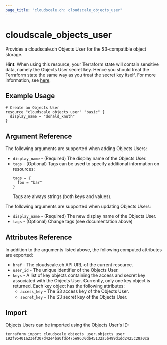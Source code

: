 ```yaml
---
page_title: "cloudscale.ch: cloudscale_objects_user"
---
```


# cloudscale\_objects\_user

Provides a cloudscale.ch Objects User for the S3-compatible object storage.

**Hint**: When using this resource, your Terraform state will contain sensitive data, namely the Objects User secret
key. Hence you should treat the Terraform state the same way as you treat the secret key itself. For more
information, see <a href="/docs/state/sensitive-data.html">here</a>.

## Example Usage

```hcl
# Create an Objects User
resource "cloudscale_objects_user" "basic" {
  display_name = "donald_knuth"
}
```

## Argument Reference

The following arguments are supported when adding Objects Users:

* `display_name` - (Required) The display name of the Objects User.
* `tags` - (Optional) Tags can be used to specify additional information on resources:
  ```
  tags = {
    foo = "bar"
  }
  ```
  Tags are always strings (both keys and values).

The following arguments are supported when updating Objects Users:

* `display_name` - (Required) The new display name of the Objects User.
* `tags` - (Optional) Change tags (see documentation above)

## Attributes Reference

In addition to the arguments listed above, the following computed attributes are exported:

* `href` - The cloudscale.ch API URL of the current resource.
* `user_id` - The unique identifier of the Objects User.
* `keys` - A list of key objects containing the access and secret key associated with the Objects User. Currently, only one key object is returned. Each key object has the following attributes:
  * `access_key` - The S3 access key of the Objects User.
  * `secret_key` - The S3 secret key of the Objects User.


## Import

Objects Users can be imported using the Objects User's ID:

```
terraform import cloudscale_objects_user.objects_user 192f95401a23ef307d42e4ba0fdc475e9630db45132a5b499d1dd2425c28a0ca
```

